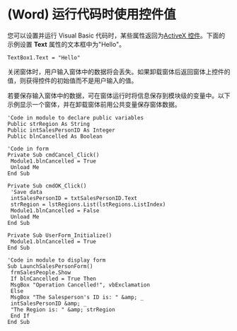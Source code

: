 
# (Word) 运行代码时使用控件值

您可以设置并运行 Visual Basic 代码时，某些属性返回为[ActiveX 控件](http://msdn.microsoft.com/library/befa20c2-c4e7-1a53-7740-248885691710%28Office.15%29.aspx)。下面的示例设置 **Text** 属性的文本框中为"Hello"。


```
TextBox1.Text = "Hello"
```


关闭窗体时，用户输入窗体中的数据将会丢失。如果卸载窗体后返回窗体上控件的值，则获得控件的初始值而不是用户输入的值。

若要保存输入窗体中的数据，可在窗体运行时将信息保存到模块级的变量中。以下示例显示一个窗体，并在卸载窗体前用公共变量保存窗体数据。



```
'Code in module to declare public variables 
Public strRegion As String 
Public intSalesPersonID As Integer 
Public blnCancelled As Boolean 
 
'Code in form 
Private Sub cmdCancel_Click() 
 Module1.blnCancelled = True 
 Unload Me 
End Sub 
 
Private Sub cmdOK_Click() 
 'Save data 
 intSalesPersonID = txtSalesPersonID.Text 
 strRegion = lstRegions.List(lstRegions.ListIndex) 
 Module1.blnCancelled = False 
 Unload Me 
End Sub 
 
Private Sub UserForm_Initialize() 
 Module1.blnCancelled = True 
End Sub 
 
'Code in module to display form 
Sub LaunchSalesPersonForm() 
 frmSalesPeople.Show 
 If blnCancelled = True Then 
 MsgBox "Operation Cancelled!", vbExclamation 
 Else 
 MsgBox "The Salesperson's ID is: " &amp; _ 
 intSalesPersonID &amp; _ 
 "The Region is: " &amp; strRegion 
 End If 
End Sub
```

